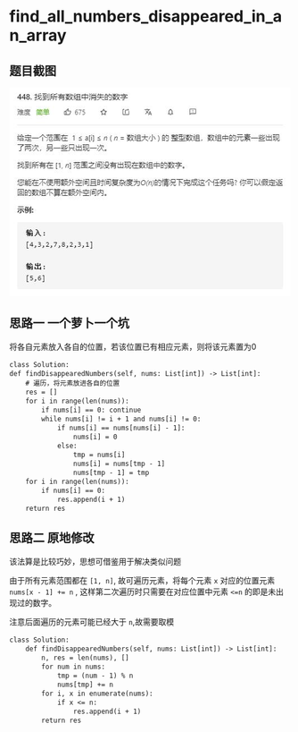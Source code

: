 # find_all_numbers_disappeared_in_an_array

## 题目截图
 ![](find_all_numbers_disappeared_in_an_array.jpg)

## 思路一 一个萝卜一个坑

将各自元素放入各自的位置，若该位置已有相应元素，则将该元素置为0



    class Solution:
    def findDisappearedNumbers(self, nums: List[int]) -> List[int]:
        # 遍历，将元素放进各自的位置
        res = []
        for i in range(len(nums)):
            if nums[i] == 0: continue
            while nums[i] != i + 1 and nums[i] != 0:
                if nums[i] == nums[nums[i] - 1]:
                    nums[i] = 0
                else:
                    tmp = nums[i]
                    nums[i] = nums[tmp - 1]
                    nums[tmp - 1] = tmp
        for i in range(len(nums)):
            if nums[i] == 0:
                res.append(i + 1)
        return res



## 思路二  原地修改

该法算是比较巧妙，思想可借鉴用于解决类似问题

由于所有元素范围都在 `[1, n]`, 故可遍历元素，将每个元素 `x` 对应的位置元素 `nums[x - 1] += n` , 这样第二次遍历时只需要在对应位置中元素 `<=n` 的即是未出现过的数字。

注意后面遍历的元素可能已经大于 `n`,故需要取模



    class Solution:
        def findDisappearedNumbers(self, nums: List[int]) -> List[int]:
            n, res = len(nums), []
            for num in nums:
                tmp = (num - 1) % n
                nums[tmp] += n
            for i, x in enumerate(nums):
                if x <= n:
                    res.append(i + 1)
            return res
